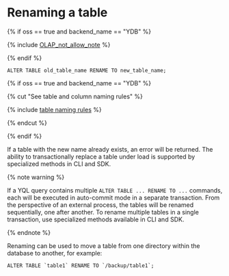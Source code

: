 # Renaming a table

{% if oss == true and backend_name == "YDB" %}

{% include [OLAP_not_allow_note](../../../../_includes/not_allow_for_olap_note.md) %}

{% endif %}

```yql
ALTER TABLE old_table_name RENAME TO new_table_name;
```

{% if oss == true and backend_name == "YDB" %}

{% cut "See table and column naming rules" %}

{% include [table naming rules](../../../../concepts/datamodel/_includes/table-name-rules.md) %}

{% endcut %}

{% endif %}

If a table with the new name already exists, an error will be returned. The ability to transactionally replace a table under load is supported by specialized methods in CLI and SDK.

{% note warning %}

If a YQL query contains multiple `ALTER TABLE ... RENAME TO ...` commands, each will be executed in auto-commit mode in a separate transaction. From the perspective of an external process, the tables will be renamed sequentially, one after another. To rename multiple tables in a single transaction, use specialized methods available in CLI and SDK.

{% endnote %}

Renaming can be used to move a table from one directory within the database to another, for example:

``` yql
ALTER TABLE `table1` RENAME TO `/backup/table1`;
```
